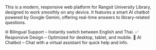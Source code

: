 This is a modern, responsive web platform for Rangsit University Library, designed to work smoothly on any device. It features a smart AI chatbot powered by Google Gemini, offering real-time answers to library-related questions.

🌐 Bilingual Support – Instantly switch between English and Thai.
✅ Responsive Design – Optimized for desktop, tablet, and mobile.
🤖 AI Chatbot – Chat with a virtual assistant for quick help and info.

